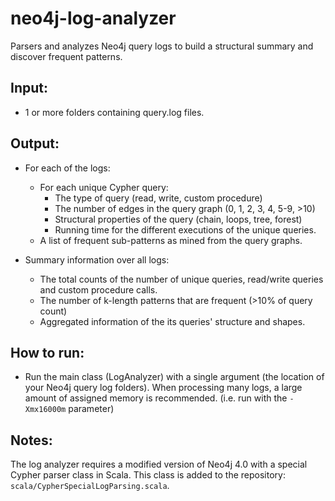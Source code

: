 # neo4j-log-analyzer
Parsers and analyzes Neo4j query logs to build a structural summary and discover frequent patterns. 

## Input:
- 1 or more folders containing query.log files.

## Output:

- For each of the logs:
  - For each unique Cypher query:
    - The type of query (read, write, custom procedure)
    - The number of edges in the query graph (0, 1, 2, 3, 4, 5-9, >10)
    - Structural properties of the query (chain, loops, tree, forest)
    - Running time for the different executions of the unique queries.
  - A list of frequent sub-patterns as mined from the query graphs.
 
- Summary information over all logs:
  - The total counts of the number of unique queries, read/write queries and custom procedure calls.
  - The number of k-length patterns that are frequent (>10% of query count)
  - Aggregated information of the its queries' structure and shapes.
  
## How to run:
- Run the main class (LogAnalyzer) with a single argument (the location of your Neo4j query log folders).  When processing many logs, a large amount of assigned memory is recommended. (i.e. run with the `-Xmx16000m` parameter)

## Notes:
The log analyzer requires a modified version of Neo4j 4.0 with a special Cypher parser class in Scala. This class is added to the repository: `scala/CypherSpecialLogParsing.scala`. 
